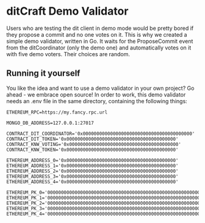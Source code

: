# ditCraft Demo Validator
Users who are testing the dit client in demo mode would be pretty bored if they propose a commit and no one votes on it. This is why we created a simple demo validator, written in Go. It waits for the ProposeCommit event from the ditCoordinator (only the demo one) and automatically votes on it with five demo voters. Their choices are random.

## Running it yourself
You like the idea and want to use a demo validator in your own project? Go ahead - we embrace open source! In order to work, this demo validator needs an .env file in the same directory, containing the following things:

```
ETHEREUM_RPC=https://my.fancy.rpc.url

MONGO_DB_ADDRESS=127.0.0.1:27017

CONTRACT_DIT_COORDINATOR='0x0000000000000000000000000000000000000000'
CONTRACT_DIT_TOKEN='0x0000000000000000000000000000000000000000'
CONTRACT_KNW_VOTING='0x0000000000000000000000000000000000000000'
CONTRACT_KNW_TOKEN='0x0000000000000000000000000000000000000000'

ETHEREUM_ADDRESS_0='0x0000000000000000000000000000000000000000'
ETHEREUM_ADDRESS_1='0x0000000000000000000000000000000000000000'
ETHEREUM_ADDRESS_2='0x0000000000000000000000000000000000000000'
ETHEREUM_ADDRESS_3='0x0000000000000000000000000000000000000000'
ETHEREUM_ADDRESS_4='0x0000000000000000000000000000000000000000'

ETHEREUM_PK_0='0000000000000000000000000000000000000000000000000000000000000000'
ETHEREUM_PK_1='0000000000000000000000000000000000000000000000000000000000000000'
ETHEREUM_PK_2='0000000000000000000000000000000000000000000000000000000000000000'
ETHEREUM_PK_3='0000000000000000000000000000000000000000000000000000000000000000'
ETHEREUM_PK_4='0000000000000000000000000000000000000000000000000000000000000000'
```